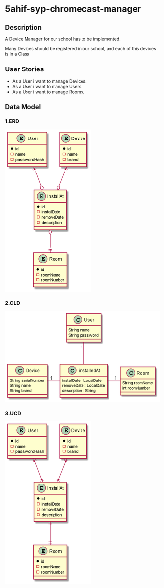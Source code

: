 # 5ahif-syp-chromecast-manager
 
## Description 
A Device Manager for our school has to be implemented.

Many Devices should be registered in our school, and each of this devices is in a Class


## User Stories

* As a User i want to manage Devices.
* As a User i want to manage Users.
* As a User i want to manage Rooms.

## Data Model

### 1.ERD
![image](backend/asciidocs/images/erd.png)

### 2.CLD
![image](backend/asciidocs/images/cld1.png)

### 3.UCD
![image](backend/asciidocs/images/ucd.png)

